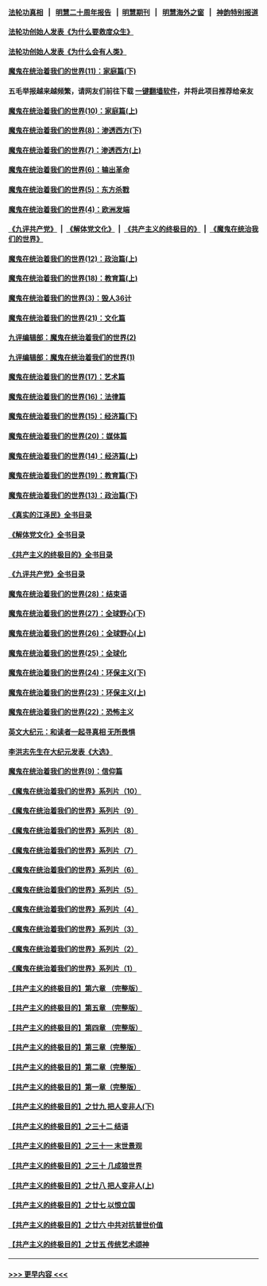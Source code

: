 #### [法轮功真相](https://github.com/gfw-breaker/truth/blob/master/README.md?t=0) &nbsp;&nbsp;|&nbsp;&nbsp; [明慧二十周年报告](https://github.com/gfw-breaker/mh-reports/blob/master/README.md?t=0) &nbsp;&nbsp;|&nbsp;&nbsp;[明慧期刊](https://github.com/gfw-breaker/mh-qikan) &nbsp;&nbsp;|&nbsp;&nbsp; [明慧海外之窗](https://github.com/gfw-breaker/mh-news/blob/master/README.md?t=0) &nbsp;&nbsp;|&nbsp;&nbsp; [神韵特别报道](https://github.com/gfw-breaker/mh-news/blob/master/shenyun.md?t=0)
#### [法轮功创始人发表《为什么要救度众生》](../pages/nsc422/n13975246.md?t=05220643) 
#### [法轮功创始人发表《为什么会有人类》](../pages/nsc422/n13912117.md?t=05220643) 
#### [魔鬼在统治着我们的世界(11)：家庭篇(下)](../pages/nsc422/n10440961.md?t=05220643) 
#### 五毛举报越来越频繁，请网友们前往下载 [一键翻墙软件](https://github.com/gfw-breaker/ssr-accounts)，并将此项目推荐给亲友
#### [魔鬼在统治着我们的世界(10)：家庭篇(上)](../pages/nsc422/n10435448.md?t=05220643) 
#### [魔鬼在统治着我们的世界(8)：渗透西方(下)](../pages/nsc422/n10429603.md?t=05220643) 
#### [魔鬼在统治着我们的世界(7)：渗透西方(上)](../pages/nsc422/n10426013.md?t=05220643) 
#### [魔鬼在统治着我们的世界(6)：输出革命](../pages/nsc422/n10421536.md?t=05220643) 
#### [魔鬼在统治着我们的世界(5)：东方杀戮](../pages/nsc422/n10417707.md?t=05220643) 
#### [魔鬼在统治着我们的世界(4)：欧洲发端](../pages/nsc422/n10414890.md?t=05220643) 
#### [《九评共产党》](https://github.com/begood0513/9ping.md/blob/master/README.md) &nbsp;|&nbsp; [《解体党文化》](../../../../jtdwh.md/blob/master/README.md)  &nbsp;|&nbsp; [《共产主义的终极目的》](../../../../gczydzjmd.md/blob/master/README.md) &nbsp;|&nbsp; [《魔鬼在统治我们的世界》](../../../../mgztzwmdsj.md/blob/master/README.md) 
#### [魔鬼在统治着我们的世界(12)：政治篇(上)](../pages/nsc422/n10444576.md?t=05220643) 
#### [魔鬼在统治着我们的世界(18)：教育篇(上)](../pages/nsc422/n10526970.md?t=05220643) 
#### [魔鬼在统治着我们的世界(3)：毁人36计](../pages/nsc422/n10411583.md?t=05220643) 
#### [魔鬼在统治着我们的世界(21)：文化篇](../pages/nsc422/n10597706.md?t=05220643) 
#### [九评编辑部：魔鬼在统治着我们的世界(2)](../pages/nsc422/n10410036.md?t=05220643) 
#### [九评编辑部：魔鬼在统治着我们的世界(1)](../pages/nsc422/n10406825.md?t=05220643) 
#### [魔鬼在统治着我们的世界(17)：艺术篇](../pages/nsc422/n10499093.md?t=05220643) 
#### [魔鬼在统治着我们的世界(16)：法律篇](../pages/nsc422/n10485969.md?t=05220643) 
#### [魔鬼在统治着我们的世界(15)：经济篇(下)](../pages/nsc422/n10469975.md?t=05220643) 
#### [魔鬼在统治着我们的世界(20)：媒体篇](../pages/nsc422/n10586579.md?t=05220643) 
#### [魔鬼在统治着我们的世界(14)：经济篇(上)](../pages/nsc422/n10457370.md?t=05220643) 
#### [魔鬼在统治着我们的世界(19)：教育篇(下)](../pages/nsc422/n10564808.md?t=05220643) 
#### [魔鬼在统治着我们的世界(13)：政治篇(下)](../pages/nsc422/n10448270.md?t=05220643) 
#### [《真实的江泽民》全书目录](../pages/nsc422/n13721399.md?t=05220643) 
#### [《解体党文化》全书目录](../pages/nsc422/n13721157.md?t=05220643) 
#### [《共产主义的终极目的》全书目录](../pages/nsc422/n13721048.md?t=05220643) 
#### [《九评共产党》全书目录](../pages/nsc422/n13708085.md?t=05220643) 
#### [魔鬼在统治着我们的世界(28)：结束语](../pages/nsc422/n10936246.md?t=05220643) 
#### [魔鬼在统治着我们的世界(27)：全球野心(下)](../pages/nsc422/n10928319.md?t=05220643) 
#### [魔鬼在统治着我们的世界(26)：全球野心(上)](../pages/nsc422/n10900318.md?t=05220643) 
#### [魔鬼在统治着我们的世界(25)：全球化](../pages/nsc422/n10788205.md?t=05220643) 
#### [魔鬼在统治着我们的世界(24)：环保主义(下)](../pages/nsc422/n10695307.md?t=05220643) 
#### [魔鬼在统治着我们的世界(23)：环保主义(上)](../pages/nsc422/n10688613.md?t=05220643) 
#### [魔鬼在统治着我们的世界(22)：恐怖主义](../pages/nsc422/n10614727.md?t=05220643) 
#### [英文大纪元：和读者一起寻真相 无所畏惧](../pages/nsc422/n12542027.md?t=05220643) 
#### [李洪志先生在大纪元发表《大选》](../pages/nsc422/n12534746.md?t=05220643) 
#### [魔鬼在统治着我们的世界(9)：信仰篇](../pages/nsc422/n10432159.md?t=05220643) 
#### [《魔鬼在统治着我们的世界》系列片（10）](../pages/nsc422/n12292670.md?t=05220643) 
#### [《魔鬼在统治着我们的世界》系列片（9）](../pages/nsc422/n12290859.md?t=05220643) 
#### [《魔鬼在统治着我们的世界》系列片（8）](../pages/nsc422/n12287445.md?t=05220643) 
#### [《魔鬼在统治着我们的世界》系列片（7）](../pages/nsc422/n12283425.md?t=05220643) 
#### [《魔鬼在统治着我们的世界》系列片（6）](../pages/nsc422/n12282314.md?t=05220643) 
#### [《魔鬼在统治着我们的世界》系列片（5）](../pages/nsc422/n12281419.md?t=05220643) 
#### [《魔鬼在统治着我们的世界》系列片（4）](../pages/nsc422/n12274024.md?t=05220643) 
#### [《魔鬼在统治着我们的世界》系列片（3）](../pages/nsc422/n12271322.md?t=05220643) 
#### [《魔鬼在统治着我们的世界》系列片（2）](../pages/nsc422/n12269049.md?t=05220643) 
#### [《魔鬼在统治着我们的世界》系列片（1）](../pages/nsc422/n12267575.md?t=05220643) 
#### [【共产主义的终极目的】第六章 （完整版）](../pages/nsc422/n11428913.md?t=05220643) 
#### [【共产主义的终极目的】第五章 （完整版）](../pages/nsc422/n11428912.md?t=05220643) 
#### [【共产主义的终极目的】第四章 （完整版）](../pages/nsc422/n11428907.md?t=05220643) 
#### [【共产主义的终极目的】第三章（完整版）](../pages/nsc422/n11428848.md?t=05220643) 
#### [【共产主义的终极目的】第二章（完整版）](../pages/nsc422/n11428831.md?t=05220643) 
#### [【共产主义的终极目的】第一章（完整版）](../pages/nsc422/n11417651.md?t=05220643) 
#### [【共产主义的终极目的】之廿九 把人变非人(下)](../pages/nsc422/n11344140.md?t=05220643) 
#### [【共产主义的终极目的】之三十二 结语](../pages/nsc422/n11360535.md?t=05220643) 
#### [【共产主义的终极目的】之三十一 末世景观](../pages/nsc422/n11351129.md?t=05220643) 
#### [【共产主义的终极目的】之三十 几成狼世界](../pages/nsc422/n11348280.md?t=05220643) 
#### [【共产主义的终极目的】之廿八 把人变非人(上)](../pages/nsc422/n11340492.md?t=05220643) 
#### [【共产主义的终极目的】之廿七 以恨立国](../pages/nsc422/n11336944.md?t=05220643) 
#### [【共产主义的终极目的】之廿六 中共对抗普世价值](../pages/nsc422/n11324785.md?t=05220643) 
#### [【共产主义的终极目的】之廿五 传统艺术颂神](../pages/nsc422/n11296396.md?t=05220643) 

----
#### [ >>> 更早内容 <<< ](../indexes/nsc422-earlier.md)

